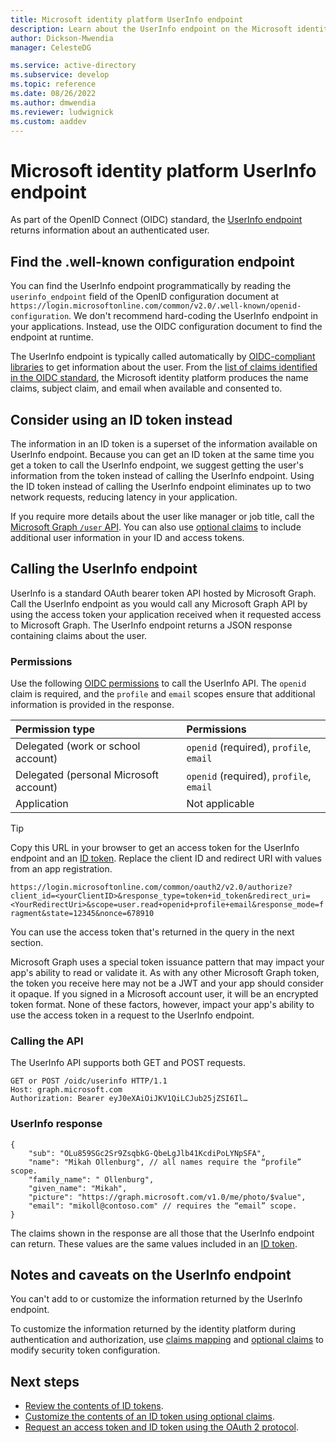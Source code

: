 ```yaml
---
title: Microsoft identity platform UserInfo endpoint
description: Learn about the UserInfo endpoint on the Microsoft identity platform.
author: Dickson-Mwendia
manager: CelesteDG

ms.service: active-directory
ms.subservice: develop
ms.topic: reference
ms.date: 08/26/2022
ms.author: dmwendia
ms.reviewer: ludwignick
ms.custom: aaddev
---
```


# Microsoft identity platform UserInfo endpoint

As part of the OpenID Connect (OIDC) standard, the [UserInfo endpoint](https://openid.net/specs/openid-connect-core-1_0.html#UserInfo) returns information about an authenticated user. 

## Find the .well-known configuration endpoint

You can find the UserInfo endpoint programmatically by reading the `userinfo_endpoint` field of the OpenID configuration document at `https://login.microsoftonline.com/common/v2.0/.well-known/openid-configuration`. We don't recommend hard-coding the UserInfo endpoint in your applications. Instead, use the OIDC configuration document to find the endpoint at runtime.

The UserInfo endpoint is typically called automatically by [OIDC-compliant libraries](https://openid.net/developers/certified/) to get information about the user. From the [list of claims identified in the OIDC standard](https://openid.net/specs/openid-connect-core-1_0.html#StandardClaims), the Microsoft identity platform produces the name claims, subject claim, and email when available and consented to. 

## Consider using an ID token instead

The information in an ID token is a superset of the information available on UserInfo endpoint. Because you can get an ID token at the same time you get a token to call the UserInfo endpoint, we suggest getting the user's information from the token instead of calling the UserInfo endpoint. Using the ID token instead of calling the UserInfo endpoint eliminates up to two network requests, reducing latency in your application.

If you require more details about the user like manager or job title, call the [Microsoft Graph `/user` API](/graph/api/user-get). You can also use [optional claims](./optional-claims.md) to include additional user information in your ID and access tokens.

## Calling the UserInfo endpoint

UserInfo is a standard OAuth bearer token API hosted by Microsoft Graph. Call the UserInfo endpoint as you would call any Microsoft Graph API by using the access token your application received when it requested access to Microsoft Graph. The UserInfo endpoint returns a JSON response containing claims about the user.

### Permissions

Use the following [OIDC permissions](./scopes-oidc.md#openid-connect-scopes) to call the UserInfo API. The `openid` claim is required, and the `profile` and `email` scopes ensure that additional information is provided in the response.

| Permission type                        | Permissions                       |
|:---------------------------------------|:----------------------------------|
| Delegated (work or school account)     | `openid` (required), `profile`, `email` |
| Delegated (personal Microsoft account) | `openid` (required), `profile`, `email` |
| Application                            | Not applicable                    |

> [!TIP]
> Copy this URL in your browser to get an access token for the UserInfo endpoint and an [ID token](id-tokens.md). Replace the client ID and redirect URI with values from an app registration.
>
> `https://login.microsoftonline.com/common/oauth2/v2.0/authorize?client_id=<yourClientID>&response_type=token+id_token&redirect_uri=<YourRedirectUri>&scope=user.read+openid+profile+email&response_mode=fragment&state=12345&nonce=678910`
>
> You can use the access token that's returned in the query in the next section.

Microsoft Graph uses a special token issuance pattern that may impact your app's ability to read or validate it. As with any other Microsoft Graph token, the token you receive here may not be a JWT and your app should consider it opaque. If you signed in a Microsoft account user, it will be an encrypted token format. None of these factors, however, impact your app's ability to use the access token in a request to the UserInfo endpoint.

### Calling the API

The UserInfo API supports both GET and POST requests.

```http
GET or POST /oidc/userinfo HTTP/1.1
Host: graph.microsoft.com
Authorization: Bearer eyJ0eXAiOiJKV1QiLCJub25jZSI6Il…
```

### UserInfo response

```jsonc
{
    "sub": "OLu859SGc2Sr9ZsqbkG-QbeLgJlb41KcdiPoLYNpSFA",
    "name": "Mikah Ollenburg", // all names require the “profile” scope.
    "family_name": " Ollenburg",
    "given_name": "Mikah",
    "picture": "https://graph.microsoft.com/v1.0/me/photo/$value",
    "email": "mikoll@contoso.com" // requires the “email” scope.
}
```

The claims shown in the response are all those that the UserInfo endpoint can return. These values are the same values included in an [ID token](id-tokens.md). 

## Notes and caveats on the UserInfo endpoint

You can't add to or customize the information returned by the UserInfo endpoint.

To customize the information returned by the identity platform during authentication and authorization, use [claims mapping](./saml-claims-customization.md) and [optional claims](./optional-claims.md) to modify security token configuration.

## Next steps

* [Review the contents of ID tokens](id-tokens.md).
* [Customize the contents of an ID token using optional claims](./optional-claims.md).
* [Request an access token and ID token using the OAuth 2 protocol](v2-protocols-oidc.md).
